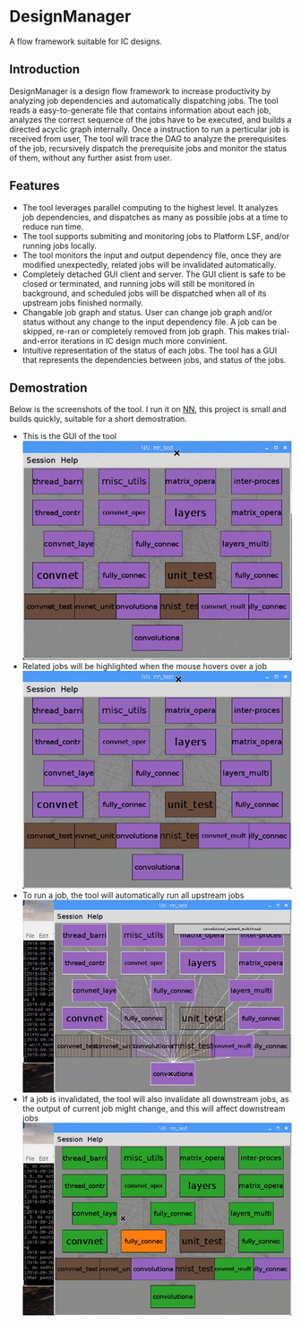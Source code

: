 # DesignManager
A flow framework suitable for IC designs.

## Introduction
DesignManager is a design flow framework to increase productivity by analyzing job dependencies and automatically dispatching jobs. The tool reads a easy-to-generate file that contains information about each job, analyzes the correct sequence of the jobs have to be executed, and builds a directed acyclic graph internally. Once a instruction to run a perticular job is received from user, The tool will trace the DAG to analyze the prerequisites of the job, recursively dispatch the prerequisite jobs and monitor the status of them, without any further asist from user.

## Features
* The tool leverages parallel computing to the highest level. It analyzes job dependencies, and dispatches as many as possible jobs at a time to reduce run time.
* The tool supports submiting and monitoring jobs to Platform LSF, and/or running jobs locally.
* The tool monitors the input and output dependency file, once they are modified unexpectedly, related jobs will be invalidated automatically.
* Completely detached GUI client and server. The GUI client is safe to be closed or terminated, and running jobs will still be monitored in background, and scheduled jobs will be dispatched when all of its upstream jobs finished normally.
* Changable job graph and status. User can change job graph and/or status without any change to the input dependency file. A job can be skipped, re-ran or completely removed from job graph. This makes trial-and-error iterations in IC design much more convinient.
* Intuitive representation of the status of each jobs. The tool has a GUI that represents the dependencies between jobs, and status of the jobs.

## Demostration
Below is the screenshots of the tool. I run it on [NN](https://github.com/bravo-t/NN), this project is small and builds quickly, suitable for a short demostration.
* This is the GUI of the tool
![](screenshots/screenshot.gif)
* Related jobs will be highlighted when the mouse hovers over a job
![](screenshots/GUI.gif)
* To run a job, the tool will automatically run all upstream jobs
![](screenshots/run.gif)
* If a job is invalidated, the tool will also invalidate all downstream jobs, as the output of current job might change, and this will affect downstream jobs
![](screenshots/invalidate.gif)
